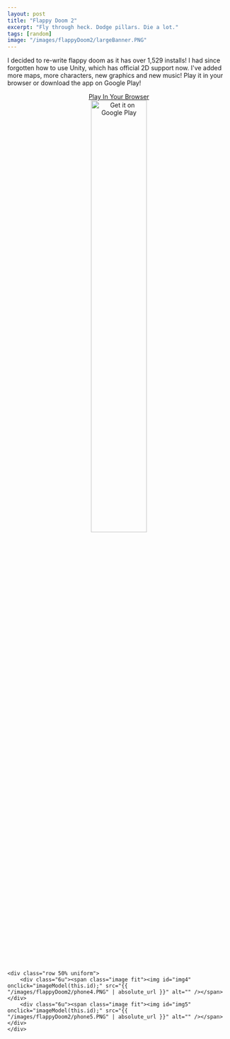 ```yaml
---
layout: post
title: "Flappy Doom 2"
excerpt: "Fly through heck. Dodge pillars. Die a lot."
tags: [random]
image: "/images/flappyDoom2/largeBanner.PNG"
---
```


I decided to re-write flappy doom as it has over 1,529 installs! I had since forgotten how to use Unity, which has official 2D support now.
I've added more maps, more characters, new graphics and new music! Play it in your browser or download the app on Google Play!

<center>
<a href="https://zenvent.github.io/flappyDoom/index.html" class="center" >Play In Your Browser</a>
</center>

<div align="center">
	<a href='https://play.google.com/store/apps/details?id=com.zenvent.flappydoom2'><img alt='Get it on Google Play' src='https://play.google.com/intl/en_us/badges/images/generic/en_badge_web_generic.png' class="center" width="50%" height="50%"/></a>
</div>




<div class="box alt">
	<div class="row 50% uniform">
		<div class="6u"><span class="image fit"><img id="img1" onclick="imageModel(this.id);" src="{{ "/images/flappyDoom2/Phone2.PNG" | absolute_url }}" alt="" /></span></div>
		<div class="6u"><span class="image fit"><img id="img2" onclick="imageModel(this.id);" src="{{ "/images/flappyDoom2/phone3.PNG" | absolute_url }}" alt="" /></span></div>
	</div>
	
	<div class="row 50% uniform">
		<div class="6u"><span class="image fit"><img id="img4" onclick="imageModel(this.id);" src="{{ "/images/flappyDoom2/phone4.PNG" | absolute_url }}" alt="" /></span></div>
		<div class="6u"><span class="image fit"><img id="img5" onclick="imageModel(this.id);" src="{{ "/images/flappyDoom2/phone5.PNG" | absolute_url }}" alt="" /></span></div>
	</div>

</div>
